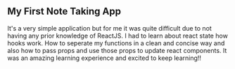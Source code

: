 ## My First Note Taking App
It's a very simple application but for me it was quite difficult due to not having any prior knowledge of ReactJS. I had to learn about react state how hooks work. How to seperate my functions in a clean and concise way and also how to pass props and use those props to update react components. It was an amazing learning experience and excited to keep learning!! 
